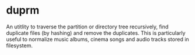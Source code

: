 # duprm 
An utitlity to traverse the partition or directory tree recursively, find duplicate files (by hashing) and remove the duplicates. This is particularly useful to normalize music albums, cinema songs and audio tracks stored in filesystem. 
